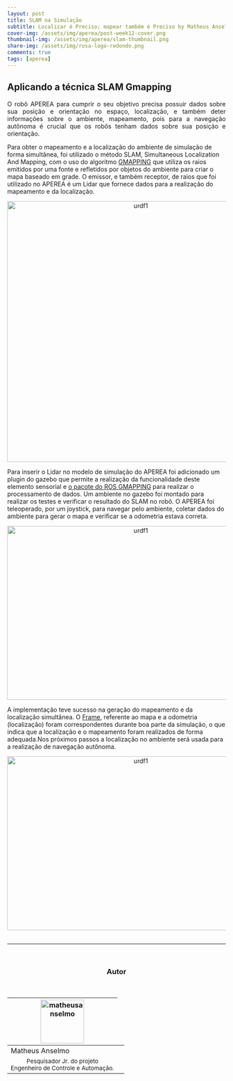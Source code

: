 ```yaml
---
layout: post
title: SLAM na Simulação
subtitle: Localizar é Preciso; mapear também é Preciso by Matheus Anselmo
cover-img: /assets/img/aperea/post-week12-cover.png
thumbnail-img: /assets/img/aperea/slam-thumbnail.png
share-img: /assets/img/rosa-logo-redondo.png
comments: true
tags: [aperea]
---
```


## Aplicando a técnica SLAM Gmapping
<p style="text-align: justify;">
O robô APEREA para cumprir o seu objetivo precisa possuir dados sobre sua posição e orientação no espaço, localização, e também deter informações sobre o ambiente, mapeamento, pois para a navegação autônoma é crucial que os robôs tenham dados sobre sua posição e orientação.
</p>


Para obter o mapeamento e a localização do ambiente de simulação de forma simultânea,  foi utilizado o método SLAM, Simultaneous Localization And Mapping,  com  o uso do algoritmo [GMAPPING](https://iopscience.iop.org/article/10.1088/1757-899X/705/1/012037/pdf)  que utiliza os raios emitidos por uma fonte e refletidos por objetos do ambiente para criar  o mapa baseado em grade. O emissor, e também receptor, de raios que foi utilizado no APEREA é um Lidar que fornece dados para a realização do mapeamento e da localização.


<center>
  <img src="{{ 'assets/img/aperea/post_2/slam_esquematico.png' | relative_url }}" width="600" text-align=center alt="urdf1" />
</center>



Para inserir o Lidar no modelo de simulação do APEREA foi adicionado um plugin do gazebo que permite a realização da funcionalidade deste elemento sensorial e [o pacote do ROS GMAPPING](http://wiki.ros.org/gmapping) para realizar o processamento de dados. Um ambiente no gazebo foi montado para realizar os testes e verificar o resultado do SLAM no robô. O APEREA foi teleoperado, por um joystick, para navegar pelo ambiente, coletar dados do ambiente para gerar o mapa e verificar se a odometria estava correta.




<center>
  <img src="{{ 'assets/img/aperea/lidar-ray2.gif' | relative_url }}" width="600" height="400" text-align=center alt="urdf1" />
</center>



A implementação teve sucesso na geração do mapeamento e da localização simultânea. O [Frame](http://wiki.ros.org/geometry/CoordinateFrameConventions), referente ao mapa e a odometria (localização) foram correspondentes durante boa parte da simulação, o que indica que a localização e o mapeamento foram realizados de forma adequada.Nos próximos passos a localização no ambiente será usada para a realização de navegação autônoma.





<center>
  <img src="{{ 'assets/img/aperea/post_week_12.gif' | relative_url }}" width="600" height="400" text-align=center alt="urdf1" />
</center>



<br>

---------------------
<br>

<!-- autor -->
<center><h3 class="post-title">Autor</h3><br/></center>
<div class="row">
  <div class="col-xl-auto offset-xl-0 col-lg-4 offset-lg-0 center">
    <table class="table-borderless highlight">
      <thead>
        <tr>
          <th><img src="{{ 'assets/img/people/matheusanselmo-1.png' | relative_url }}" width="100" alt="matheusanselmo" class="img-fluid rounded-circle" /></th>
        </tr>
      </thead>
      <tbody>
        <tr class="font-weight-bolder" style="text-align: center margin-top: 0">
          <td>Matheus Anselmo</td>
        </tr>
        <tr style="text-align: center" >
          <td style="vertical-align: top"><small>Pesquisador Jr. do projeto <br>Engenheiro de Controle e Automação.</small></td>
          <td></td>
        </tr>
      </tbody>
    </table>
  </div>
</div>

<br>